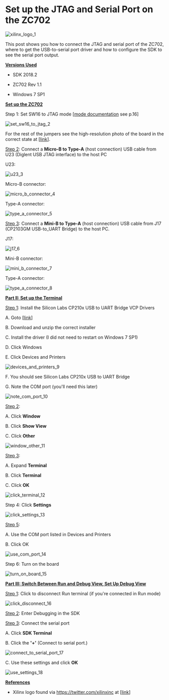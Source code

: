 # Set up the JTAG and Serial Port on the ZC702

![xilinx_logo_1](xilinx_logo_1.png)

This post shows you how to connect the JTAG and serial port of the ZC702, where to get the USB-to-serial port driver and how to configure the SDK to see the serial port output.

**<u><span>Versions Used</span></u>**

-   SDK 2018.2
    
-   ZC702 Rev 1.1
    
-   Windows 7 SP1
    

**<u><span>Set up the ZC702</span></u>**

Step 1: Set SW16 to JTAG mode [[mode documentation](https://www.xilinx.com/support/documentation/boards_and_kits/zc702_zvik/ug850-zc702-eval-bd.pdf) see p.16]

![set_sw16_to_jtag_2](set_sw16_to_jtag_2.png)

For the rest of the jumpers see the high-resolution photo of the board in the correct state at \[[<u><span>link</span></u>](https://photos.app.goo.gl/DddmM8T5QkTXwA7u5)\].

<u><span>Step 2</span></u>: Connect a **Micro-B to Type-A** (host connection) USB cable from U23 (Diglent USB JTAG interface) to the host PC

U23:

![u23_3](u23_3.png)

Micro-B connector:

![micro_b_connector_4](micro_b_connector_4.png)

Type-A connector:

![type_a_connector_5](type_a_connector_5.png)

<u><span>Step 3</span></u>: Connect a **Mini-B to Type-A** (host connection) USB cable from J17 (CP2103GM USB-to\_UART Bridge) to the host PC.

J17:

![j17_6](j17_6.png)

Mini-B connector:

![mini_b_connector_7](mini_b_connector_7.png)

Type-A connector:

![type_a_connector_8](type_a_connector_8.png)

**<u><span>Part II: Set up the Terminal</span></u>**

<u><span>Step 1</span></u>: Install the Silicon Labs CP210x USB to UART Bridge VCP Drivers

A. Goto [[link](https://www.silabs.com/products/development-tools/software/usb-to-uart-bridge-vcp-drivers)]

B. Download and unzip the correct installer

C. Install the driver (I did not need to restart on Windows 7 SP1)

D. Click Windows

E. Click Devices and Printers

![devices_and_printers_9](devices_and_printers_9.png)

F. You should see Silicon Labs CP210x USB to UART Bridge

G. Note the COM port (you'll need this later)

![note_com_port_10](note_com_port_10.png)

<u><span>Step 2</span></u>:

A. Click **Window**

B. Click **Show View**

C. Click **Other**

![window_other_11](window_other_11.png)

<u><span>Step 3</span></u>:

A. Expand **Terminal**

B. Click **Terminal**

C. Click **OK**

![click_terminal_12](click_terminal_12.png)

Step 4: Click **Settings**

![click_settings_13](click_settings_13.png)

<u><span>Step 5</span></u>:

A. Use the COM port listed in Devices and Printers

B. Click OK

![use_com_port_14](use_com_port_14.png)

Step 6: Turn on the board

![turn_on_board_15](turn_on_board_15.png)

**<u><span>Part III: Switch Between Run and Debug View, Set Up Debug View</span></u>**

<u><span>Step 1</span></u>: Click to disconnect Run terminal (if you're connected in Run mode)

![click_disconnect_16](click_disconnect_16.png)

<u><span>Step 2</span></u>: Enter Debugging in the SDK

<u><span>Step 3</span></u>: Connect the serial port

A. Click **SDK Terminal**

B. Click the **'+'** (Connect to serial port.)

![connect_to_serial_port_17](connect_to_serial_port_17.png)

C. Use these settings and click **OK**

![use_settings_18](use_settings_18.png)

**<u><span>References</span></u>**

-   Xilinx logo found via [<u><span>https://twitter.com/xilinxinc</span></u>](https://twitter.com/xilinxinc) at \[[<u><span>link</span></u>](https://pbs.twimg.com/profile_images/535545777020338176/pEWdIYq__400x400.png)\]